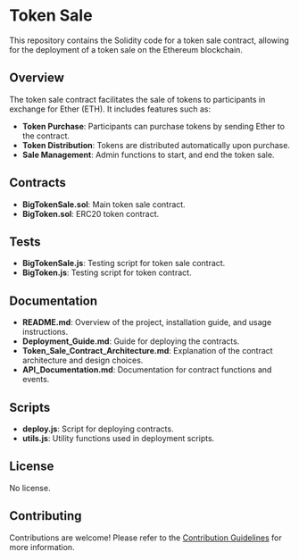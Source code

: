 # Token Sale


This repository contains the Solidity code for a token sale contract, allowing for the deployment of a token sale on the Ethereum blockchain.

## Overview

The token sale contract facilitates the sale of tokens to participants in exchange for Ether (ETH). It includes features such as:

- **Token Purchase**: Participants can purchase tokens by sending Ether to the contract.
- **Token Distribution**: Tokens are distributed automatically upon purchase.
- **Sale Management**: Admin functions to start, and end the token sale.

## Contracts

- **BigTokenSale.sol**: Main token sale contract.
- **BigToken.sol**: ERC20 token contract.

## Tests

- **BigTokenSale.js**: Testing script for token sale contract.
- **BigToken.js**: Testing script for token contract.

## Documentation

- **README.md**: Overview of the project, installation guide, and usage instructions.
- **Deployment_Guide.md**: Guide for deploying the contracts.
- **Token_Sale_Contract_Architecture.md**: Explanation of the contract architecture and design choices.
- **API_Documentation.md**: Documentation for contract functions and events.

## Scripts

- **deploy.js**: Script for deploying contracts.
- **utils.js**: Utility functions used in deployment scripts.


## License

No license.

## Contributing

Contributions are welcome! Please refer to the [Contribution Guidelines](CONTRIBUTING.md) for more information.

